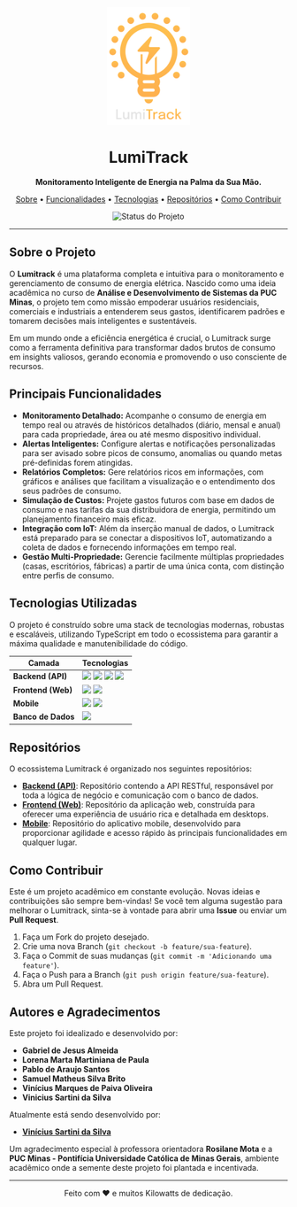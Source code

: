<div align="center">
  <img src="https://github.com/Lumitrack/.github/blob/main/Logo-LumiTrack.svg" alt="Lumitrack Logo" width="150"/>
  <h1>LumiTrack</h1>
  <p><strong>Monitoramento Inteligente de Energia na Palma da Sua Mão.</strong></p>
  <p>
    <a href="#sobre-o-projeto">Sobre</a> •
    <a href="#principais-funcionalidades">Funcionalidades</a> •
    <a href="#tecnologias-utilizadas">Tecnologias</a> •
    <a href="#repositórios">Repositórios</a> •
    <a href="#como-contribuir">Como Contribuir</a>
  </p>

  ![Status do Projeto](https://img.shields.io/badge/status-em%20desenvolvimento-yellowgreen)
  <!--
  ![Licença](https://img.shields.io/badge/licen%C3%A7a-MIT-blue)
  -->
</div>

---

## Sobre o Projeto

O **Lumitrack** é uma plataforma completa e intuitiva para o monitoramento e gerenciamento de consumo de energia elétrica. Nascido como uma ideia acadêmica no curso de **Análise e Desenvolvimento de Sistemas da PUC Minas**, o projeto tem como missão empoderar usuários residenciais, comerciais e industriais a entenderem seus gastos, identificarem padrões e tomarem decisões mais inteligentes e sustentáveis.

Em um mundo onde a eficiência energética é crucial, o Lumitrack surge como a ferramenta definitiva para transformar dados brutos de consumo em insights valiosos, gerando economia e promovendo o uso consciente de recursos.

## Principais Funcionalidades

* **Monitoramento Detalhado:** Acompanhe o consumo de energia em tempo real ou através de históricos detalhados (diário, mensal e anual) para cada propriedade, área ou até mesmo dispositivo individual.
* **Alertas Inteligentes:** Configure alertas e notificações personalizadas para ser avisado sobre picos de consumo, anomalias ou quando metas pré-definidas forem atingidas.
* **Relatórios Completos:** Gere relatórios ricos em informações, com gráficos e análises que facilitam a visualização e o entendimento dos seus padrões de consumo.
* **Simulação de Custos:** Projete gastos futuros com base em dados de consumo e nas tarifas da sua distribuidora de energia, permitindo um planejamento financeiro mais eficaz.
* **Integração com IoT:** Além da inserção manual de dados, o Lumitrack está preparado para se conectar a dispositivos IoT, automatizando a coleta de dados e fornecendo informações em tempo real.
* **Gestão Multi-Propriedade:** Gerencie facilmente múltiplas propriedades (casas, escritórios, fábricas) a partir de uma única conta, com distinção entre perfis de consumo.

## Tecnologias Utilizadas

O projeto é construído sobre uma stack de tecnologias modernas, robustas e escaláveis, utilizando TypeScript em todo o ecossistema para garantir a máxima qualidade e manutenibilidade do código.

| Camada              | Tecnologias                                                                                                                                                                                                                                   |
| ------------------- | --------------------------------------------------------------------------------------------------------------------------------------------------------------------------------------------------------------------------------------------- |
| **Backend (API)** | <img src="https://img.shields.io/badge/Node.js-339933?style=for-the-badge&logo=nodedotjs&logoColor=white" /> <img src="https://img.shields.io/badge/TypeScript-3178C6?style=for-the-badge&logo=typescript&logoColor=white" /> <img src="https://img.shields.io/badge/Express.js-000000?style=for-the-badge&logo=express&logoColor=white" /> <img src="https://img.shields.io/badge/Prisma-2D3748?style=for-the-badge&logo=prisma&logoColor=white" /> |
| **Frontend (Web)** | <img src="https://img.shields.io/badge/React-61DAFB?style=for-the-badge&logo=react&logoColor=black" /> <img src="https://img.shields.io/badge/TypeScript-3178C6?style=for-the-badge&logo=typescript&logoColor=white" />                                                                                                                                                                            |
| **Mobile** | <img src="https://img.shields.io/badge/React_Native-61DAFB?style=for-the-badge&logo=react&logoColor=black" /> <img src="https://img.shields.io/badge/TypeScript-3178C6?style=for-the-badge&logo=typescript&logoColor=white" />                                                                                                                                                                      |
| **Banco de Dados** | <img src="https://img.shields.io/badge/PostgreSQL-4169E1?style=for-the-badge&logo=postgresql&logoColor=white" />                                                                                                                                                                                                                                                                                   |

## Repositórios

O ecossistema Lumitrack é organizado nos seguintes repositórios:

* **[Backend (API)](https://github.com/Lumitrack/backend)**: Repositório contendo a API RESTful, responsável por toda a lógica de negócio e comunicação com o banco de dados.
* **[Frontend (Web)](https://github.com/Lumitrack/frontend)**: Repositório da aplicação web, construída para oferecer uma experiência de usuário rica e detalhada em desktops.
* **[Mobile](https://github.com/Lumitrack/mobile)**: Repositório do aplicativo mobile, desenvolvido para proporcionar agilidade e acesso rápido às principais funcionalidades em qualquer lugar.

## Como Contribuir

Este é um projeto acadêmico em constante evolução. Novas ideias e contribuições são sempre bem-vindas! Se você tem alguma sugestão para melhorar o Lumitrack, sinta-se à vontade para abrir uma **Issue** ou enviar um **Pull Request**.

1. Faça um Fork do projeto desejado.
2. Crie uma nova Branch (`git checkout -b feature/sua-feature`).
3. Faça o Commit de suas mudanças (`git commit -m 'Adicionando uma feature'`).
4. Faça o Push para a Branch (`git push origin feature/sua-feature`).
5. Abra um Pull Request.

## Autores e Agradecimentos

Este projeto foi idealizado e desenvolvido por:
* **Gabriel de Jesus Almeida**
* **Lorena Marta Martiniana de Paula**
* **Pablo de Araujo Santos**
* **Samuel Matheus Silva Brito**
* **Vinícius Marques de Paiva Oliveira**
* **Vinicius Sartini da Silva**

Atualmente está sendo desenvolvido por:

* **[Vinícius Sartini da Silva](https://github.com/viniciussartini)**

Um agradecimento especial à professora orientadora **Rosilane Mota** e a **PUC Minas - Pontifícia Universidade Católica de Minas Gerais**, ambiente acadêmico onde a semente deste projeto foi plantada e incentivada.

---

<div align="center">
  <p>Feito com ❤️ e muitos Kilowatts de dedicação.</p>
</div>
